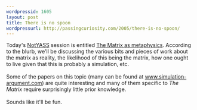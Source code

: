 ```yaml
---
wordpressid: 1605
layout: post
title: There is no spoon
wordpressurl: http://passingcuriosity.com/2005/there-is-no-spoon/
---
```

Today's <a href="http://users.rsise.anu.edu.au/%7Ejon/NotYASS.html">NotYASS</a> session is entitled <a href="http://users.rsise.anu.edu.au/%7Ejon/NotYASS7.html">The Matrix as metaphysics</a>. According to the blurb, we'll be discussing the various bits and pieces of work about the matrix as reality, the likelihood of this being the matrix, how one ought to live given that this is probably a simulation, etc.<br /><br />Some of the papers on this topic (many can be found at <a href="http://www.simulation-argument.com/">www.simulation-argument.com</a>) are quite interesting and many of them specific to <span style="font-style: italic">The Matrix</span> require surprisingly little prior knowledge.<br /><br />Sounds like it'll be fun.

